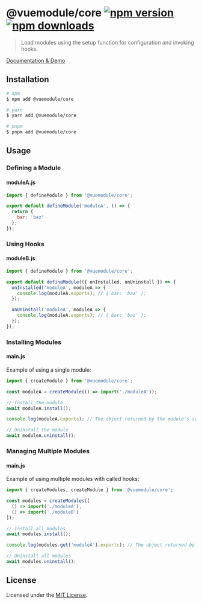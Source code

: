 # @vuemodule/core [![npm version](https://img.shields.io/npm/v/@vuemodule/core.svg)](https://npmjs.org/package/@vuemodule/core) [![npm downloads](https://img.shields.io/npm/dm/@vuemodule/core.svg)](https://npmjs.org/package/@vuemodule/core)

> Load modules using the setup function for configuration and invoking hooks.

[Documentation & Demo](https://vuemodule.org)

## Installation

```bash
# npm
$ npm add @vuemodule/core

# yarn
$ yarn add @vuemodule/core

# pnpm
$ pnpm add @vuemodule/core
```

## Usage

### Defining a Module

#### moduleA.js

```js
import { defineModule } from '@vuemodule/core';

export default defineModule('moduleA', () => {
  return {
    bar: 'baz'
  };
});
```

### Using Hooks

#### moduleB.js

```js
import { defineModule } from '@vuemodule/core';

export default defineModule(({ onInstalled, onUninstall }) => {
  onInstalled('moduleA', moduleA => {
    console.log(moduleA.exports); // { bar: 'baz' };
  });

  onUninstall('moduleA', moduleA => {
    console.log(moduleA.exports); // { bar: 'baz' };
  });
});
```

### Installing Modules

#### main.js

Example of using a single module:

```js
import { createModule } from '@vuemodule/core';

const moduleA = createModule(() => import('./moduleA'));

// Install the module
await moduleA.install();

console.log(moduleA.exports); // The object returned by the module's setup function

// Uninstall the module
await moduleA.uninstall();
```

### Managing Multiple Modules

#### main.js

Example of using multiple modules with called hooks:

```js
import { createModules, createModule } from '@vuemodule/core';

const modules = createModules([
  () => import('./moduleA'),
  () => import('./moduleB')
]);

// Install all modules
await modules.install();

console.log(modules.get('moduleA').exports); // The object returned by the module's setup function

// Uninstall all modules
await modules.uninstall();
```

## License

Licensed under the [MIT License](./LICENSE).

